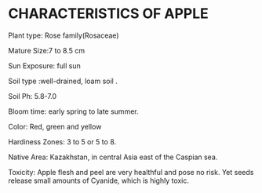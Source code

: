 <h1>CHARACTERISTICS OF APPLE</h1>

Plant type: Rose family(Rosaceae)

Mature Size:7 to 8.5 cm 

Sun Exposure: full sun

Soil type :well-drained, loam soil .

Soil Ph:  5.8-7.0

Bloom time: early spring to late summer.

Color: Red, green and yellow

Hardiness Zones: 3 to 5 or 5 to 8.

Native Area: Kazakhstan, in central Asia east of the Caspian sea.

Toxicity: Apple flesh and peel are very healthful and pose no risk. Yet seeds release small amounts of Cyanide, which is highly toxic.